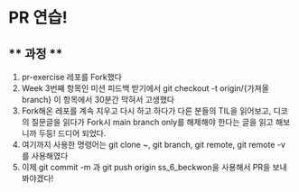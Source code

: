 # PR 연습!

## ** 과정 **

1. pr-exercise 레포를 Fork했다
2. Week 3번째 항목인 미션 피드백 받기에서 git checkout -t origin/{가져올 branch} 이 항목에서 30분간 막혀서 고생했다
3. Fork해온 레포를 계속 지우고 다시 하고 하다가 다른 분들의 TIL을 읽어보고, 디코의 질문글을 읽다가 Fork시 main branch only를 해제해야 한다는 글을 읽고 해보니까 두둥! 드디어 되었다.
4. 여기까지 사용한 명령어는 git clone ~, git branch, git remote, git remote -v 를 사용해였다
5. 이제 git commit -m 과 git push origin ss_6_beckwon을 사용해서 PR을 보내봐야겠다!



